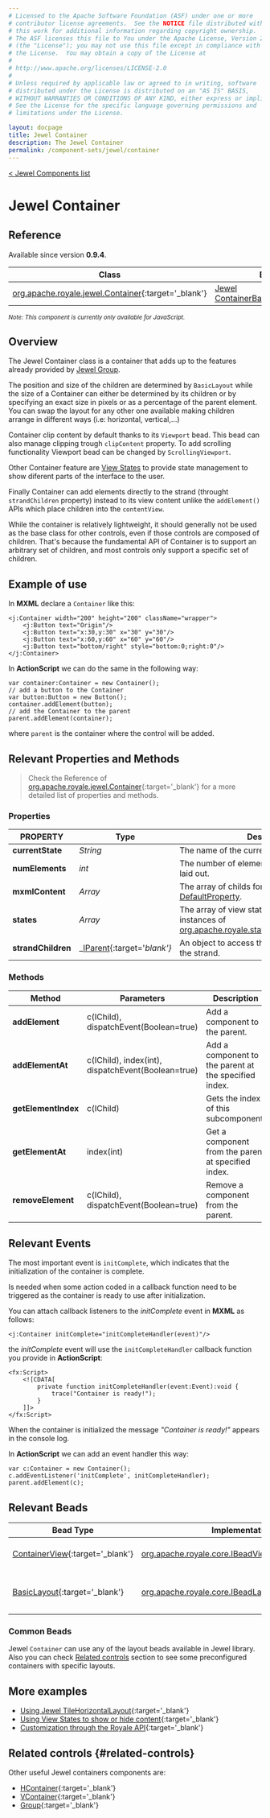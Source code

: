 ```yaml
---
# Licensed to the Apache Software Foundation (ASF) under one or more
# contributor license agreements.  See the NOTICE file distributed with
# this work for additional information regarding copyright ownership.
# The ASF licenses this file to You under the Apache License, Version 2.0
# (the "License"); you may not use this file except in compliance with
# the License.  You may obtain a copy of the License at
# 
# http://www.apache.org/licenses/LICENSE-2.0
# 
# Unless required by applicable law or agreed to in writing, software
# distributed under the License is distributed on an "AS IS" BASIS,
# WITHOUT WARRANTIES OR CONDITIONS OF ANY KIND, either express or implied.
# See the License for the specific language governing permissions and
# limitations under the License.

layout: docpage
title: Jewel Container
description: The Jewel Container
permalink: /component-sets/jewel/container
---
```

[< Jewel Components list](component-sets/jewel)

# Jewel Container


## Reference

Available since version __0.9.4__.

| Class                 	    | Extends                           | Implements	                    |
|------------------------------	|----------------------------------	|---------------------------------  |
| [org.apache.royale.jewel.Container](https://royale.apache.org/asdoc/index.html#!org.apache.royale.jewel/Container){:target='_blank'} | [Jewel ContainerBase](https://royale.apache.org/asdoc/index.html#!org.apache.royale.jewel.supportClasses.container/ContainerBase){:target='_blank'} | [org.apache.royale.core.IMXMLDocument](https://royale.apache.org/asdoc/index.html#!org.apache.royale.core/IMXMLDocument){:target='_blank'} 	|

<sup>_Note: This component is currently only available for JavaScript._</sup>

## Overview

The Jewel Container class is a container that adds up to the features already provided by [Jewel Group](component-sets/jewel/group).

The position and size of the children are determined by `BasicLayout` while the size of a Container can either be determined by its children or by specifying an exact size in pixels or as a percentage of the parent element. You can swap the layout for any other one available making children arrange in different ways (i.e: horizontal, vertical,...)

Container clip content by default thanks to its `Viewport` bead. This bead can also manage clipping trough `clipContent` property. To add scrolling functionality Viewport bead can be changed by `ScrollingViewport`.

Other Container feature are [View States](/features/view-states) to provide state management to show diferent parts of the interface to the user.

Finally Container can add elements directly to the strand (throught `strandChildren` property) instead to its view content unlike the `addElement()` APIs which place children into the `contentView`.

While the container is relatively lightweight, it should generally not be used as the base class for other controls, even if those controls are composed of children.  That's because the fundamental API of Container is to support an arbitrary set of children, and most controls only support a specific set of children.

## Example of use

In __MXML__ declare a `Container` like this:

```mxml
<j:Container width="200" height="200" className="wrapper">
    <j:Button text="Origin"/>
    <j:Button text="x:30,y:30" x="30" y="30"/>
    <j:Button text="x:60,y:60" x="60" y="60"/>
    <j:Button text="bottom/right" style="bottom:0;right:0"/>
</j:Container>
```

In __ActionScript__ we can do the same in the following way: 

```as3
var container:Container = new Container();
// add a button to the Container
var button:Button = new Button();
container.addElement(button);
// add the Container to the parent
parent.addElement(container);
```

where `parent` is the container where the control will be added.

## Relevant Properties and Methods

> Check the Reference of [org.apache.royale.jewel.Container](https://royale.apache.org/asdoc/index.html#!org.apache.royale.jewel/Container){:target='_blank'} for a more detailed list of properties and methods.

### Properties

| PROPERTY 	         | Type   	    | Description                                                                                           |
|------------------- |--------------| ------------------------------------------------------------------------------------------------------|
| __currentState__   | _String_ 	| The name of the current state.                                                                        |
| __numElements__    | _int_ 	    | The number of element children that can be laid out.                                                  |
| __mxmlContent__    | _Array_ 	    | The array of childs for this group. Is the [DefaultProperty](features/as3/metadata#default-property). |
| __states__         | _Array_ 	    | The array of view states. These should be instances of [org.apache.royale.states.State](https://royale.apache.org/asdoc/index.html#!org.apache.royale.states/State){:target='_blank'}|
| __strandChildren__ | _[IParent](https://royale.apache.org/asdoc/index.html#!org.apache.royale.core/IParent){:target='_blank'}_ 	| An object to access the immediate children of the strand. |

### Methods

| Method    	       | Parameters                                                     |Description                                            |
|----------------------|----------------------------------------------------------------|-------------------------------------------------------|
| __addElement__   	   | c(IChild), dispatchEvent(Boolean=true) 	                    | Add a component to the parent.	                    |
| __addElementAt__     | c(IChild), index(int), dispatchEvent(Boolean=true) 	        | Add a component to the parent at the specified index.	|
| __getElementIndex__  | c(IChild)                                           	        | Gets the index of this subcomponent.	                |
| __getElementAt__     | index(int)                                         	        | Get a component from the parent at specified index.	|
| __removeElement__    | c(IChild), dispatchEvent(Boolean=true) 	                    | Remove a component from the parent.	                |

## Relevant Events

The most important event is `initComplete`, which indicates that the initialization of the container is complete.

Is needed when some action coded in a callback function need to be triggered as the container is ready to use after initialization.

You can attach callback listeners to the _initComplete_ event in __MXML__ as follows:

```mxml
<j:Container initComplete="initCompleteHandler(event)"/>
```

the _initComplete_ event will use the `initCompleteHandler` callback function you provide in __ActionScript__:

```mxml
<fx:Script>
    <![CDATA[      
        private function initCompleteHandler(event:Event):void {
            trace("Container is ready!");
        }
    ]]>
</fx:Script>
```

When the container is initialized the message _"Container is ready!"_ appears in the console log.

In __ActionScript__ we can add an event handler this way: 

```as3
var c:Container = new Container();
c.addEventListener('initComplete', initCompleteHandler);
parent.addElement(c);
```

## Relevant Beads

| Bead Type       	| Implementation                               	  | Description                                     |
|-----------------	|------------------------------------------------ |------------------------------------------------	|
| [ContainerView](https://royale.apache.org/asdoc/index.html#!org.apache.royale.html.beads/ContainerView){:target='_blank'}      	| [org.apache.royale.core.IBeadView](https://royale.apache.org/asdoc/index.html#!org.apache.royale.core/IBeadView){:target='_blank'} | This is the default view bead.	|
| [BasicLayout](https://royale.apache.org/asdoc/index.html#!org.apache.royale.jewel.beads.layouts/BasicLayout){:target='_blank'}      	| [org.apache.royale.core.IBeadLayout](https://royale.apache.org/asdoc/index.html#!org.apache.royale.core/IBeadLayout){:target='_blank'} | This is the default layout bead.	|

### Common Beads

Jewel `Container` can use any of the layout beads available in Jewel library. Also you can check [Related controls](component-sets/jewel/container.html#related-controls) section to see some preconfigured containers with specific layouts.

## More examples

* [Using Jewel TileHorizontalLayout](https://royale.codeoscopic.com/using-jewel-tilehorizontallayout/){:target='_blank'}
* [Using View States to show or hide content](https://royale.codeoscopic.com/using-view-states-to-show-or-hide-content/){:target='_blank'}
* [Customization through the Royale API](https://royale.codeoscopic.com/customization-through-the-royale-api/){:target='_blank'}

## Related controls {#related-controls}

Other useful Jewel containers components are:

* [HContainer](https://royale.apache.org/asdoc/index.html#!org.apache.royale.jewel/HContainer){:target='_blank'}
* [VContainer](https://royale.apache.org/asdoc/index.html#!org.apache.royale.jewel/VContainer){:target='_blank'}
* [Group](https://royale.apache.org/asdoc/index.html#!org.apache.royale.jewel/Group){:target='_blank'}


